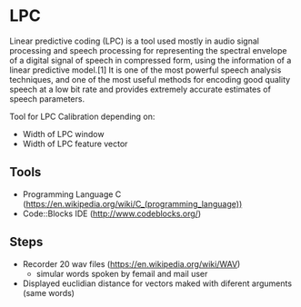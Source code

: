 # LPC
Linear predictive coding (LPC) is a tool used mostly in audio signal processing and speech processing for representing the spectral envelope of a digital signal of speech in compressed form, using the information of a linear predictive model.[1] It is one of the most powerful speech analysis techniques, and one of the most useful methods for encoding good quality speech at a low bit rate and provides extremely accurate estimates of speech parameters.

Tool for LPC Calibration depending on:
* Width of LPC window
* Width of LPC feature vector

## Tools
* Programming Language C (https://en.wikipedia.org/wiki/C_(programming_language))
* Code::Blocks IDE (http://www.codeblocks.org/)

## Steps 
* Recorder 20 wav files (https://en.wikipedia.org/wiki/WAV)
  * simular words spoken by femail and mail user
* Displayed euclidian distance for vectors maked with diferent arguments (same words)
